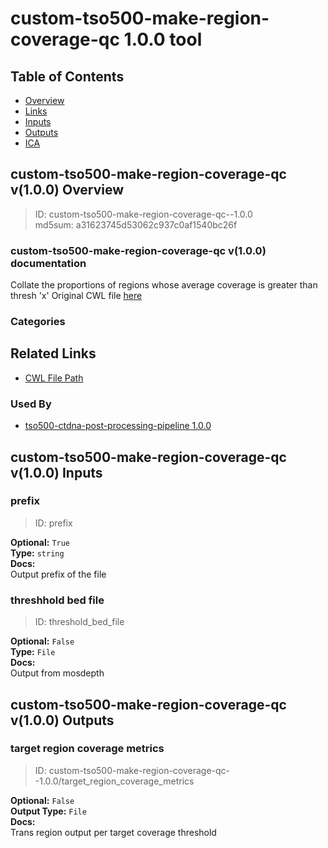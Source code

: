 
custom-tso500-make-region-coverage-qc 1.0.0 tool
================================================

## Table of Contents
  
- [Overview](#custom-tso500-make-region-coverage-qc-v100-overview)  
- [Links](#related-links)  
- [Inputs](#custom-tso500-make-region-coverage-qc-v100-inputs)  
- [Outputs](#custom-tso500-make-region-coverage-qc-v100-outputs)  
- [ICA](#ica)  


## custom-tso500-make-region-coverage-qc v(1.0.0) Overview



  
> ID: custom-tso500-make-region-coverage-qc--1.0.0  
> md5sum: a31623745d53062c937c0af1540bc26f

### custom-tso500-make-region-coverage-qc v(1.0.0) documentation
  
Collate the proportions of regions whose average coverage is greater than thresh 'x'
Original CWL file [here](https://github.com/YinanWang16/tso500-ctdna-post-processing/blob/main/cwl/tools/mosdepth/mosdepth-thresholds-bed-to-target-region-coverage.cwl)

### Categories
  


## Related Links
  
- [CWL File Path](../../../../../../tools/custom-tso500-make-region-coverage-qc/1.0.0/custom-tso500-make-region-coverage-qc__1.0.0.cwl)  


### Used By
  
- [tso500-ctdna-post-processing-pipeline 1.0.0](../../../workflows/tso500-ctdna-post-processing-pipeline/1.0.0/tso500-ctdna-post-processing-pipeline__1.0.0.md)  

  


## custom-tso500-make-region-coverage-qc v(1.0.0) Inputs

### prefix



  
> ID: prefix
  
**Optional:** `True`  
**Type:** `string`  
**Docs:**  
Output prefix of the file


### threshhold bed file



  
> ID: threshold_bed_file
  
**Optional:** `False`  
**Type:** `File`  
**Docs:**  
Output from mosdepth

  


## custom-tso500-make-region-coverage-qc v(1.0.0) Outputs

### target region coverage metrics



  
> ID: custom-tso500-make-region-coverage-qc--1.0.0/target_region_coverage_metrics  

  
**Optional:** `False`  
**Output Type:** `File`  
**Docs:**  
Trans region output per target coverage threshold
  

  

